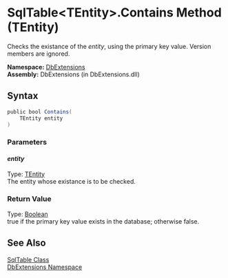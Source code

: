 SqlTable&lt;TEntity>.Contains Method (TEntity)
==============================================
Checks the existance of the *entity*, using the primary key value. Version members are ignored.

**Namespace:** [DbExtensions][1]  
**Assembly:** DbExtensions (in DbExtensions.dll)

Syntax
------

```csharp
public bool Contains(
	TEntity entity
)
```

### Parameters

#### *entity*
Type: [TEntity][2]  
The entity whose existance is to be checked.

### Return Value
Type: [Boolean][3]  
true if the primary key value exists in the database; otherwise false.

See Also
--------
[SqlTable<TEntity> Class][2]  
[DbExtensions Namespace][1]  

[1]: ../README.md
[2]: README.md
[3]: http://msdn.microsoft.com/en-us/library/a28wyd50